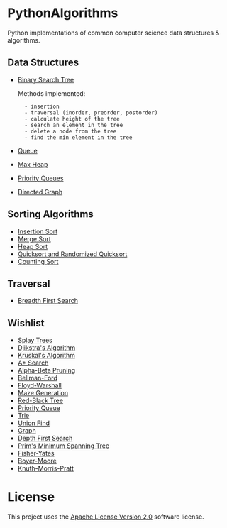 # PythonAlgorithms

Python implementations of common computer science data structures & algorithms.

## Data Structures 
- [Binary Search Tree](binary_search_tree.py)
    
    Methods implemented:
        
        - insertion
        - traversal (inorder, preorder, postorder)
        - calculate height of the tree
        - search an element in the tree
        - delete a node from the tree
        - find the min element in the tree
        
- [Queue](queue.py)
- [Max Heap](maxheap.py)
- [Priority Queues](priority_queue.py)
- [Directed Graph](graph.py) 

## Sorting Algorithms
- [Insertion Sort](insertion_sort.py)
- [Merge Sort](merge_sort.py)
- [Heap Sort](maxheap.py)
- [Quicksort and Randomized Quicksort](quick_sort.py)
- [Counting Sort](counting_sort.py)

## Traversal
- [Breadth First Search](graph.py)

## Wishlist

- [Splay Trees](https://en.wikipedia.org/wiki/Splay_tree)
- [Djikstra's Algorithm](https://en.wikipedia.org/wiki/Dijkstra%27s_algorithm)
- [Kruskal's Algorithm](https://en.wikipedia.org/wiki/Kruskal%27s_algorithm)
- [A* Search](https://en.wikipedia.org/wiki/A*_search_algorithm)
- [Alpha-Beta Pruning](https://en.wikipedia.org/wiki/Alpha–beta_pruning)
- [Bellman-Ford](https://en.wikipedia.org/wiki/Bellman–Ford_algorithm)
- [Floyd-Warshall](https://en.wikipedia.org/wiki/Floyd–Warshall_algorithm)
- [Maze Generation](https://en.wikipedia.org/wiki/Maze_generation_algorithm)
- [Red-Black Tree](https://en.wikipedia.org/wiki/Red–black_tree)
- [Priority Queue](https://en.wikipedia.org/wiki/Priority_queue)
- [Trie](https://en.wikipedia.org/wiki/Trie)
- [Union Find](https://en.wikipedia.org/wiki/Disjoint-set_data_structure)
- [Graph](https://en.wikipedia.org/wiki/Graph_(abstract_data_type))
- [Depth First Search](https://en.wikipedia.org/wiki/Depth-first_search)
- [Prim's Minimum Spanning Tree](https://en.wikipedia.org/wiki/Prim%27s_algorithm)
- [Fisher-Yates](https://en.wikipedia.org/wiki/Fisher–Yates_shuffle)
- [Boyer-Moore](https://en.wikipedia.org/wiki/Boyer–Moore_string_search_algorithm)
- [Knuth-Morris-Pratt](https://en.wikipedia.org/wiki/Knuth–Morris–Pratt_algorithm)

# License
This project uses the [Apache License Version 2.0](LICENSE) software license.
